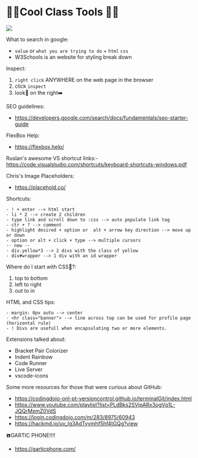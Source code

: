 <h1>🧰🔨Cool Class Tools 🔨🧰</h1>
<img src="https://media.tenor.com/jX6UU4Gilb0AAAAM/funny-animals-pet.gif"/>


What to search in google:
- `value` or `what you are trying to do`  +  `html` `css`
- W3Schools is an website for styling break down

Inspect:
1. `right click` ANYWHERE on the web page in the browser
2. click `inspect`
3. look👀 on the right➡️


SEO guidelines:
- https://developers.google.com/search/docs/fundamentals/seo-starter-guide

FlexBox Help:
- https://flexbox.help/

Ruslan's awesome VS shortcut links:- https://code.visualstudio.com/shortcuts/keyboard-shortcuts-windows.pdf

Chris's Image Placeholders:
- https://placehold.co/

Shortcuts:
```
- ! + enter --> html start
- li * 2 --> create 2 children
- type link and scroll down to :css --> auto populate link tag
- ctr + ? --> comment
- highlight desired + option or  alt + arrow key direction --> move up or down
- option or alt + click + type --> multiple cursors
-- new --
- div.yellow*3 --> 2 divs with the class of yellow
- div#wrapper --> 1 div with an id wrapper
```

Where do I start with CSS🤯?:
1. top to bottom
2. left to right
3. out to in


HTML and CSS tips:
```
- margin: 0px auto --> center
- <hr class="banner"> --> line across top can be used for profile page (horizontal rule)
- ! Divs are usefull when encapsulating two or more elements. 
```


Extensions talked about:
- Bracket Pair Colorizer
- Indent Rainbow
- Code Runner
- Live Server
- vscode-icons


Some more resources for those that were curious about GitHub:
- https://codingdojo-onl-pt-versioncontrol.github.io/terminalGit/index.html
- https://www.youtube.com/playlist?list=PLdBks2SVjpARx3ogVp1L-JQQrMxmZ0VdS
- https://login.codingdojo.com/m/283/8975/60943
- https://hackmd.io/uv_lg3AdTvymhf5hf4tGQg?view 



☎️GARTIC PHONE!!!!
- https://garticphone.com/

